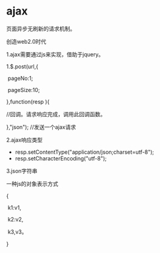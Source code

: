 # ajax

页面异步无刷新的请求机制。

创造web2.0时代

1.ajax需要通过js来实现，借助于jquery。





1.$.post(url,{

​		pageNo:1;

​		pageSize:10;

},function(resp ){



//回调。请求响应完成，调用此回调函数。

},"json");    //发送一个ajax请求



2.ajax响应类型

- resp.setContentType("application/json;charset=utf-8");
- resp.setCharacterEncoding("utf-8");





3.json字符串

一种js的对象表示方式

{

​	k1:v1,

​	k2:v2,

​	k3,v3。

}